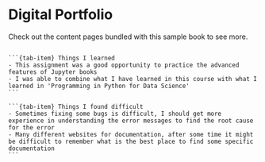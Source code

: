 # Digital Portfolio




Check out the content pages bundled with this sample book to see more.

```{tableofcontents}
```

````{tab-set}
```{tab-item} Things I learned
- This assignment was a good opportunity to practice the advanced features of Jupyter books
- I was able to combine what I have learned in this course with what I learned in 'Programming in Python for Data Science'
```

```{tab-item} Things I found difficult
- Sometimes fixing some bugs is difficult, I should get more experience in understanding the error messages to find the root cause for the error
- Many different websites for documentation, after some time it might be difficult to remember what is the best place to find some specific documentation 
```
````





